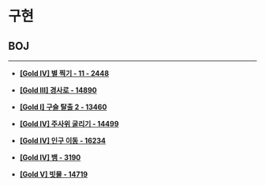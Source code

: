 # 구현

## BOJ

<hr>

- __[[Gold IV] 별 찍기 - 11 - 2448](./2448. 별 찍기 － 11/)__

- __[[Gold III] 경사로 - 14890](./14890. 경사로/)__

- __[[Gold I] 구슬 탈출 2 - 13460](./13460. 구슬 탈출 2/)__

- __[[Gold IV] 주사위 굴리기 - 14499](./14499. 주사위 굴리기/)__

- __[[Gold IV] 인구 이동 - 16234](./16234. 인구 이동/)__

- __[[Gold IV] 뱀 - 3190](./3190. 뱀/)__

- __[[Gold V] 빗물 - 14719](./14719. 빗물)__

